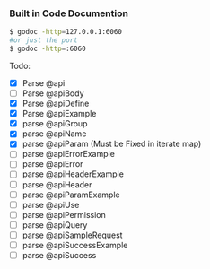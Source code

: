 ### Built in Code Documention
```sh
$ godoc -http=127.0.0.1:6060 
#or just the port 
$ godoc -http=:6060
```

Todo:
- [X] Parse @api
- [ ] Parse @apiBody
- [X] Parse @apiDefine
- [X] Parse @apiExample
- [X] parse @apiGroup
- [X] parse @apiName
- [X] parse @apiParam (Must be Fixed in iterate map)
- [ ] parse @apiErrorExample
- [ ] parse @apiError
- [ ] parse @apiHeaderExample
- [ ] parse @apiHeader
- [ ] parse @apiParamExample
- [ ] parse @apiUse
- [ ] parse @apiPermission
- [ ] parse @apiQuery
- [ ] parse @apiSampleRequest
- [ ] parse @apiSuccessExample
- [ ] parse @apiSuccess